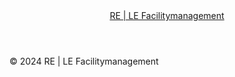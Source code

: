 <!DOCTYPE html>
<html lang="de">
<head>
  <meta charset="UTF-8">
  <meta http-equiv="X-UA-Compatible" content="IE=edge">
  <meta name="viewport" content="width=device-width, initial-scale=1.0">
  <title>RE | LE Facilitymanagement</title>
</head>
<body>
  <header>
    <a href="/" class="logo">RE | LE Facilitymanagement</a>
  </header>

  <main>
    <!-- Inhalt hier -->
  </main>

  <footer>
    <p>&copy; 2024 RE | LE Facilitymanagement</p>
  </footer>
</body>
</html>
